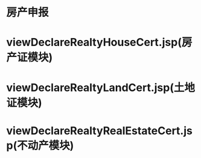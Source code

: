 # 房产申报

# viewDeclareRealtyHouseCert.jsp(房产证模块)

# viewDeclareRealtyLandCert.jsp(土地证模块)

# viewDeclareRealtyRealEstateCert.jsp(不动产模块)
